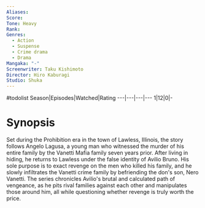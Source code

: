 ```yaml
---
Aliases:
Score:
Tone: Heavy
Rank:
Genres:
  - Action
  - Suspense
  - Crime drama
  - Drama
Mangaka: "-"
Screenwriter: Taku Kishimoto
Director: Hiro Kaburagi
Studio: Shuka
---
```

#todolist
Season|Episodes|Watched|Rating
---|---|---|---
1|12|0|-

# Synopsis
Set during the Prohibition era in the town of Lawless, Illinois, the story follows Angelo Lagusa, a young man who witnessed the murder of his entire family by the Vanetti Mafia family seven years prior. After living in hiding, he returns to Lawless under the false identity of Avilio Bruno. His sole purpose is to exact revenge on the men who killed his family, and he slowly infiltrates the Vanetti crime family by befriending the don's son, Nero Vanetti. The series chronicles Avilio's brutal and calculated path of vengeance, as he pits rival families against each other and manipulates those around him, all while questioning whether revenge is truly worth the price.